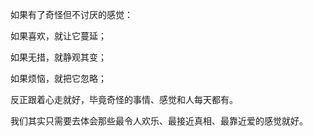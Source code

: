 如果有了奇怪但不讨厌的感觉：

如果喜欢，就让它蔓延；

如果无措，就静观其变；

如果烦恼，就把它忽略；

反正跟着心走就好，毕竟奇怪的事情、感觉和人每天都有。

我们其实只需要去体会那些最令人欢乐、最接近真相、最靠近爱的感觉就好。
